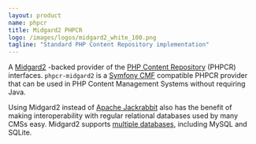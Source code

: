 ```yaml
---
layout: product
name: phpcr
title: Midgard2 PHPCR
logo: /images/logos/midgard2_white_100.png
tagline: "Standard PHP Content Repository implementation"
---
```

A [Midgard2](/midgard2/) -backed provider of the [PHP Content Repository](http://phpcr.github.com/) (PHPCR) interfaces. `phpcr-midgard2` is a [Symfony CMF](http://cmf.symfony.com/) compatible PHPCR provider that can be used in PHP Content Management Systems without requiring Java.

Using Midgard2 instead of [Apache Jackrabbit](http://jackrabbit.apache.org/) also has the benefit of making interoperability with regular relational databases used by many CMSs easy. Midgard2 supports [multiple databases](http://www.gnome-db.org/Providers_status), including MySQL and SQLite.
